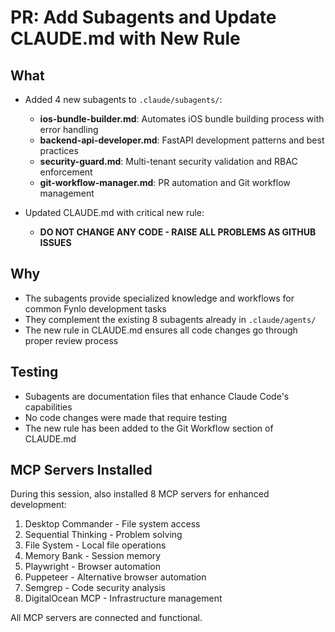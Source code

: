 # PR: Add Subagents and Update CLAUDE.md with New Rule

## What
- Added 4 new subagents to `.claude/subagents/`:
  - **ios-bundle-builder.md**: Automates iOS bundle building process with error handling
  - **backend-api-developer.md**: FastAPI development patterns and best practices
  - **security-guard.md**: Multi-tenant security validation and RBAC enforcement
  - **git-workflow-manager.md**: PR automation and Git workflow management
  
- Updated CLAUDE.md with critical new rule:
  - **DO NOT CHANGE ANY CODE - RAISE ALL PROBLEMS AS GITHUB ISSUES**

## Why
- The subagents provide specialized knowledge and workflows for common Fynlo development tasks
- They complement the existing 8 subagents already in `.claude/agents/`
- The new rule in CLAUDE.md ensures all code changes go through proper review process

## Testing
- Subagents are documentation files that enhance Claude Code's capabilities
- No code changes were made that require testing
- The new rule has been added to the Git Workflow section of CLAUDE.md

## MCP Servers Installed
During this session, also installed 8 MCP servers for enhanced development:
1. Desktop Commander - File system access
2. Sequential Thinking - Problem solving
3. File System - Local file operations
4. Memory Bank - Session memory
5. Playwright - Browser automation
6. Puppeteer - Alternative browser automation
7. Semgrep - Code security analysis
8. DigitalOcean MCP - Infrastructure management

All MCP servers are connected and functional.